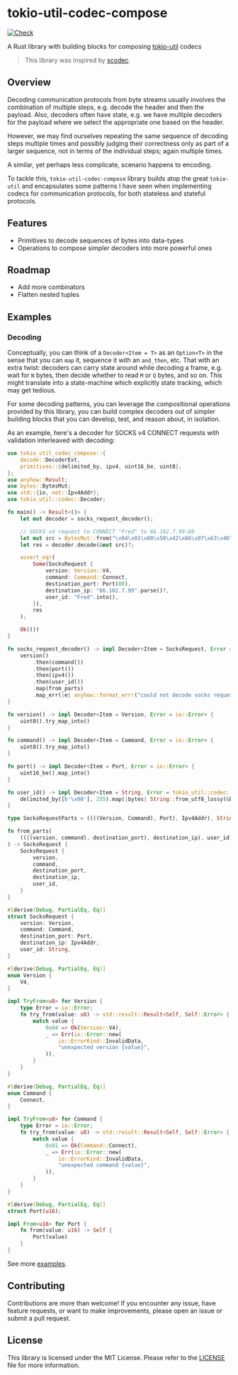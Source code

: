 # tokio-util-codec-compose

[![Check](https://github.com/rvarago/tokio-util-codec-compose/actions/workflows/check.yml/badge.svg)](https://github.com/rvarago/tokio-util-codec-compose/actions/workflows/check.yml)

A Rust library with building blocks for composing [tokio-util](https://docs.rs/tokio-util/latest/tokio_util) codecs

> This library was inspired by [scodec](https://github.com/scodec/scodec).

## Overview

Decoding communication protocols from byte streams usually involves the combination of multiple steps, e.g. decode the header and then the payload. Also, decoders often have state, e.g. we have multiple decoders for the payload where we select the appropriate one based on the header.

However, we may find ourselves repeating the same sequence of decoding steps multiple times and possibly judging their correctness only as part of a larger sequence, not in terms of the individual steps; again multiple times.

A similar, yet perhaps less complicate, scenario happens to encoding.

To tackle this, `tokio-util-codec-compose` library builds atop the great `tokio-util` and encapsulates some patterns I have seen when implementing codecs for communication protocols, for both stateless and stateful protocols.

## Features

- Primitives to decode sequences of bytes into data-types
- Operations to compose simpler decoders into more powerful ones

## Roadmap

- Add more combinators
- Flatten nested tuples

## Examples

### Decoding

Conceptually, you can think of a `Decoder<Item = T>` as an `Option<T>` in the sense that you can
`map` it, sequence it with an `and_then`, etc. That with an extra twist:
decoders can carry state around while decoding a frame, e.g. wait for `N` bytes, then decide whether to read `M` or `Q` bytes, and so on. This might translate
into a state-machine which explicitly state tracking, which may get tedious.

For some decoding patterns, you can leverage the compositional operations provided by this library, you can build complex decoders
out of simpler building blocks that you can develop, test, and reason about, in isolation.

As an example, here's a decoder for SOCKS v4 CONNECT requests with validation interleaved with decoding:

```rust
use tokio_util_codec_compose::{
    decode::DecoderExt,
    primitives::{delimited_by, ipv4, uint16_be, uint8},
};
use anyhow::Result;
use bytes::BytesMut;
use std::{io, net::Ipv4Addr};
use tokio_util::codec::Decoder;

fn main() -> Result<()> {
    let mut decoder = socks_request_decoder();

    // SOCKS v4 request to CONNECT "Fred" to 66.102.7.99:80
    let mut src = BytesMut::from("\x04\x01\x00\x50\x42\x66\x07\x63\x46\x72\x65\x64\x00");
    let res = decoder.decode(&mut src)?;

    assert_eq!(
        Some(SocksRequest {
            version: Version::V4,
            command: Command::Connect,
            destination_port: Port(80),
            destination_ip: "66.102.7.99".parse()?,
            user_id: "Fred".into(),
        }),
        res
    );

    Ok(())
}

fn socks_request_decoder() -> impl Decoder<Item = SocksRequest, Error = anyhow::Error> {
    version()
        .then(command())
        .then(port())
        .then(ipv4())
        .then(user_id())
        .map(from_parts)
        .map_err(|e| anyhow::format_err!("could not decode socks request, reason: {e}"))
}

fn version() -> impl Decoder<Item = Version, Error = io::Error> {
    uint8().try_map_into()
}

fn command() -> impl Decoder<Item = Command, Error = io::Error> {
    uint8().try_map_into()
}

fn port() -> impl Decoder<Item = Port, Error = io::Error> {
    uint16_be().map_into()
}

fn user_id() -> impl Decoder<Item = String, Error = tokio_util::codec::AnyDelimiterCodecError> {
    delimited_by([b'\x00'], 255).map(|bytes| String::from_utf8_lossy(&bytes).into_owned())
}

type SocksRequestParts = ((((Version, Command), Port), Ipv4Addr), String);

fn from_parts(
    ((((version, command), destination_port), destination_ip), user_id): SocksRequestParts,
) -> SocksRequest {
    SocksRequest {
        version,
        command,
        destination_port,
        destination_ip,
        user_id,
    }
}

#[derive(Debug, PartialEq, Eq)]
struct SocksRequest {
    version: Version,
    command: Command,
    destination_port: Port,
    destination_ip: Ipv4Addr,
    user_id: String,
}

#[derive(Debug, PartialEq, Eq)]
enum Version {
    V4,
}

impl TryFrom<u8> for Version {
    type Error = io::Error;
    fn try_from(value: u8) -> std::result::Result<Self, Self::Error> {
        match value {
            0x04 => Ok(Version::V4),
            _ => Err(io::Error::new(
                io::ErrorKind::InvalidData,
                "unexpected version {value}",
            )),
        }
    }
}

#[derive(Debug, PartialEq, Eq)]
enum Command {
    Connect,
}

impl TryFrom<u8> for Command {
    type Error = io::Error;
    fn try_from(value: u8) -> std::result::Result<Self, Self::Error> {
        match value {
            0x01 => Ok(Command::Connect),
            _ => Err(io::Error::new(
                io::ErrorKind::InvalidData,
                "unexpected command {value}",
            )),
        }
    }
}

#[derive(Debug, PartialEq, Eq)]
struct Port(u16);

impl From<u16> for Port {
    fn from(value: u16) -> Self {
        Port(value)
    }
}
```

See more [examples](./examples).

## Contributing

Contributions are more than welcome! If you encounter any issue, have feature requests, or want to make improvements, please open an issue or submit a pull request.

## License

This library is licensed under the MIT License. Please refer to the [LICENSE](./LICENSE) file for more information.
